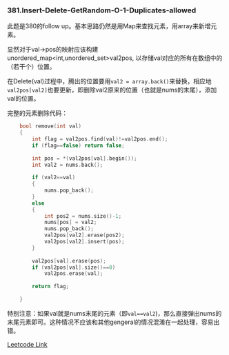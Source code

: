 ### 381.Insert-Delete-GetRandom-O-1-Duplicates-allowed

此题是380的follow up。基本思路仍然是用Map来查找元素，用array来新增元素。

显然对于val->pos的映射应该构建 unordered_map<int,unordered_set<int>>val2pos, 以存储val对应的所有在数组中的（若干个）位置。

在Delete(val)过程中，腾出的位置要用```val2 = array.back()```来替换，相应地```val2pos[val2]```也要更新，即删除val2原来的位置（也就是nums的末尾），添加val的位置。

完整的元素删除代码：
```cpp
    bool remove(int val) 
    {
        int flag = val2pos.find(val)!=val2pos.end();
        if (flag==false) return false;
        
        int pos = *(val2pos[val].begin());
        int val2 = nums.back();
        
        if (val2==val)
        {
            nums.pop_back();
        }
        else
        {
            int pos2 = nums.size()-1;
            nums[pos] = val2;
            nums.pop_back();
            val2pos[val2].erase(pos2);
            val2pos[val2].insert(pos);
        }
        
        val2pos[val].erase(pos);
        if (val2pos[val].size()==0)
            val2pos.erase(val);
        
        return flag;
        
    }
```
特别注意：如果val就是nums末尾的元素（即```val==val2```)，那么直接弹出nums的末尾元素即可。这种情况不应该和其他gengeral的情况混淆在一起处理，容易出错。


[Leetcode Link](https://leetcode.com/problems/insert-delete-getrandom-o-1-duplicates-allowed)